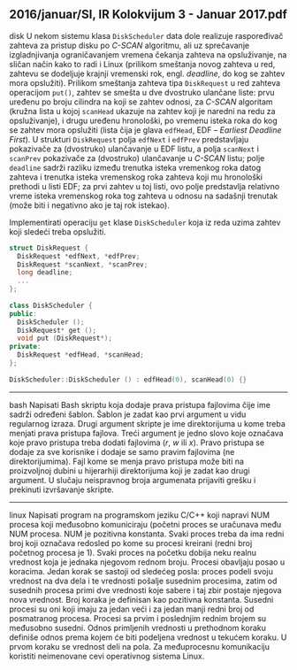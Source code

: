 2016/januar/SI, IR Kolokvijum 3 - Januar 2017.pdf
--------------------------------------------------------------------------------
disk
U  nekom  sistemu  klasa  `DiskScheduler`  data  dole  realizuje  raspoređivač  zahteva  za  pristup  disku  po  *C-SCAN*  algoritmu,  ali  uz  sprečavanje  izgladnjivanja  ograničavanjem  vremena  čekanja  zahteva  na  opsluživanje,  na  sličan  način  kako  to  radi  i  Linux  (prilikom  smeštanja  novog  zahteva  u  red,  zahtevu  se  dodeljuje  krajnji  vremenski  rok,  engl.  *deadline*,  do  kog  se  zahtev   mora   opslužiti).   Prilikom   smeštanja   zahteva   tipa   `DiskRequest`   u   red   zahteva   operacijom `put()`,  zahtev  se  smešta  u  dve  dvostruko  ulančane  liste:  prvu  uređenu  po  broju  cilindra  na  koji  se  zahtev  odnosi,  za  *C-SCAN*  algoritam  (kružna  lista  u  kojoj  `scanHead` ukazuje  na  zahtev  koji  je  naredni  na  redu  za  opsluživanje),  i  drugu  uređenu  hronološki,  po  vremenu  isteka  roka  do  kog  se  zahtev  mora  opslužiti  (lista  čija  je  glava  `edfHead`,  EDF  –  *Earliest Deadline First*).  U  strukturi  `DiskRequest`  polja  `edfNext`  i  `edfPrev`  predstavljaju  pokazivače za (dvostruko) ulančavanje u EDF listu, a polja `scanNext` i `scanPrev` pokazivače za  (dvostruko)  ulančavanje  u  *C-SCAN*  listu;  polje  `deadline`  sadrži  razliku  između  trenutka  isteka  vremenkog  roka  datog  zahteva  i  trenutka  isteka  vremenskog  roka  zahteva  koji  mu  hronološki  prethodi  u  listi  EDF;  za  prvi  zahtev  u  toj  listi,  ovo  polje  predstavlja  relativno  vreme  isteka  vremenskog  roka  tog  zahteva  u  odnosu  na  sadašnji  trenutak  (može  biti  i  negativno ako je taj rok istekao). 

Implementirati  operaciju  `get`  klase  `DiskScheduler`  koja  iz  reda  uzima  zahtev  koji  sledeći treba opslužiti. 
```cpp
struct DiskRequest { 
  DiskRequest *edfNext, *edfPrev; 
  DiskRequest *scanNext, *scanPrev; 
  long deadline; 
  ... 
}; 
 
class DiskScheduler { 
public:  
  DiskScheduler (); 
  DiskRequest* get (); 
  void put (DiskRequest*); 
private: 
  DiskRequest *edfHead, *scanHead; 
}; 
 
DiskScheduler::DiskScheduler () : edfHead(0), scanHead(0) {} 
```
 
--------------------------------------------------------------------------------
bash
Napisati Bash skriptu  koja  dodaje  prava  pristupa  fajlovima  čije  ime  sadrži  određeni  šablon.  Šablon  je  zadat  kao  prvi  argument  u  vidu  regularnog  izraza.  Drugi  argument  skripte  je  ime  direktorijuma u kome treba menjati prava pristupa fajlova. Treći argument je jedno slovo koje označava  koje  pravo  pristupa  treba  dodati  fajlovima  ($r$, $w$  ili  $x$).  Pravo  pristupa  se  dodaje  za  sve  korisnike  i  dodaje  se  samo  pravim  fajlovima  (ne  direktorijumima).  Fajl  kome  se  menja  pravo  pristupa  može  biti  na  proizvoljnoj  dubini  u  hijerarhiji  direktorijuma  koji  je  zadat  kao  drugi   argument.   U   slučaju   neispravnog   broja   argumenata   prijaviti   grešku   i   prekinuti   izvršavanje skripte.

--------------------------------------------------------------------------------
linux
Napisati program na programskom jeziku C/C++ koji napravi NUM procesa koji međusobno komuniciraju   (početni   proces   se   uračunava   među   NUM   procesa.   NUM   je   pozitivna   konstanta.  Svaki  proces  treba  da  ima  redni  broj  koji  označava  redosled  po  kome  su  procesi  kreirani  (redni  broj  početnog  procesa  je  1).  Svaki  proces  na  početku  dobija  neku  realnu  vrednost koja je jednaka njegovom rednom broju. Procesi obavljaju posao u koracima. Jedan korak  se  sastoji  od  sledećeg  posla:  proces  podeli  svoju  vrednost  na  dva  dela  i  te  vrednosti  pošalje susednim procesima, zatim od susednih procesa primi dve vrednosti koje sabere i taj zbir postaje njegova nova vrednost. Broj koraka je definisan kao pozitivna konstanta. Susedni procesi  su  oni  koji  imaju  za  jedan  veći  i  za  jedan  manji  redni  broj  od  posmatranog  procesa.  Procesi  sa  prvim  i  poslednjim  rednim  brojem  su  međusobno  susedni.  Odnos  primljenih  vrednosti  u  prethodnom  koraku  definiše  odnos  prema  kojem  će  biti  podeljena  vrednost  u  tekućem  koraku.  U  prvom  koraku  se  vrednost  deli  na  pola.  Za  međuprocesnu  komunikaciju  koristiti neimenovane cevi operativnog sistema Linux. 
